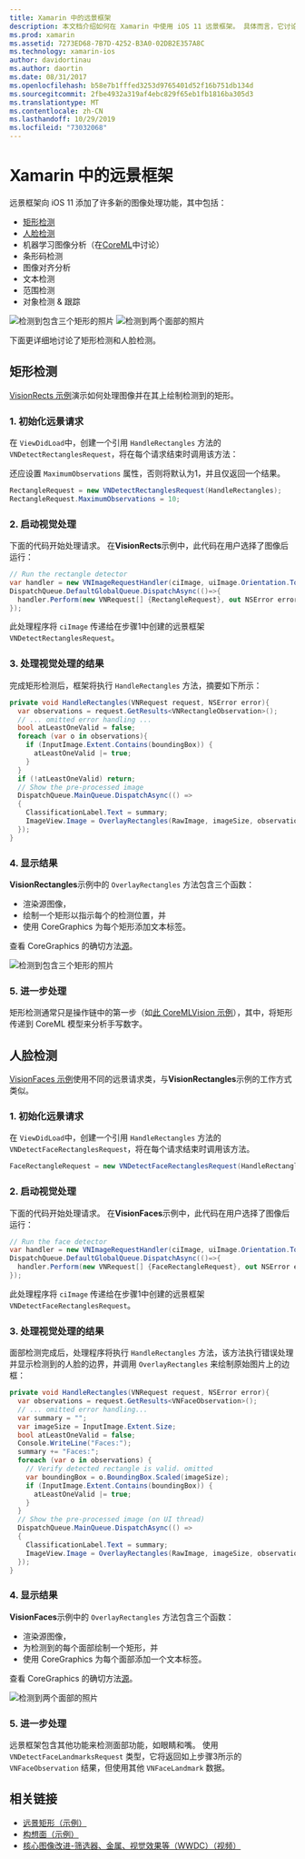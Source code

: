 ```yaml
---
title: Xamarin 中的远景框架
description: 本文档介绍如何在 Xamarin 中使用 iOS 11 远景框架。 具体而言，它讨论了矩形检测和面部检测。
ms.prod: xamarin
ms.assetid: 7273ED68-7B7D-4252-B3A0-02DB2E357A8C
ms.technology: xamarin-ios
author: davidortinau
ms.author: daortin
ms.date: 08/31/2017
ms.openlocfilehash: b58e7b1fffed3253d9765401d52f16b751db134d
ms.sourcegitcommit: 2fbe4932a319af4ebc829f65eb1fb1816ba305d3
ms.translationtype: MT
ms.contentlocale: zh-CN
ms.lasthandoff: 10/29/2019
ms.locfileid: "73032068"
---
```

# <a name="vision-framework-in-xamarinios"></a>Xamarin 中的远景框架

远景框架向 iOS 11 添加了许多新的图像处理功能，其中包括：

- [矩形检测](#rectangles)
- [人脸检测](#faces)
- 机器学习图像分析（在[CoreML](~/ios/platform/introduction-to-ios11/coreml.md)中讨论）
- 条形码检测
- 图像对齐分析
- 文本检测
- 范围检测
- 对象检测 & 跟踪

![检测到包含三个矩形的照片](vision-images/found-rectangles-tiny.png) ![检测到两个面部的照片](vision-images/xamarin-home-faces-tiny.png)

下面更详细地讨论了矩形检测和人脸检测。

<a name="rectangles" />

## <a name="rectangle-detection"></a>矩形检测

[VisionRects 示例](https://docs.microsoft.com/samples/xamarin/ios-samples/ios11-visionrectangles)演示如何处理图像并在其上绘制检测到的矩形。

### <a name="1-initialize-the-vision-request"></a>1. 初始化远景请求

在 `ViewDidLoad`中，创建一个引用 `HandleRectangles` 方法的 `VNDetectRectanglesRequest`，将在每个请求结束时调用该方法：

还应设置 `MaximumObservations` 属性，否则将默认为1，并且仅返回一个结果。

```csharp
RectangleRequest = new VNDetectRectanglesRequest(HandleRectangles);
RectangleRequest.MaximumObservations = 10;
```

### <a name="2-start-the-vision-processing"></a>2. 启动视觉处理

下面的代码开始处理请求。 在**VisionRects**示例中，此代码在用户选择了图像后运行：

```csharp
// Run the rectangle detector
var handler = new VNImageRequestHandler(ciImage, uiImage.Orientation.ToCGImagePropertyOrientation(), new VNImageOptions());
DispatchQueue.DefaultGlobalQueue.DispatchAsync(()=>{
  handler.Perform(new VNRequest[] {RectangleRequest}, out NSError error);
});
```

此处理程序将 `ciImage` 传递给在步骤1中创建的远景框架 `VNDetectRectanglesRequest`。

### <a name="3-handle-the-results-of-vision-processing"></a>3. 处理视觉处理的结果

完成矩形检测后，框架将执行 `HandleRectangles` 方法，摘要如下所示：

```csharp
private void HandleRectangles(VNRequest request, NSError error){
  var observations = request.GetResults<VNRectangleObservation>();
  // ... omitted error handling ...
  bool atLeastOneValid = false;
  foreach (var o in observations){
    if (InputImage.Extent.Contains(boundingBox)) {
      atLeastOneValid |= true;
    }
  }
  if (!atLeastOneValid) return;
  // Show the pre-processed image
  DispatchQueue.MainQueue.DispatchAsync(() =>
  {
    ClassificationLabel.Text = summary;
    ImageView.Image = OverlayRectangles(RawImage, imageSize, observations);
  });
}
```

### <a name="4-display-the-results"></a>4. 显示结果

**VisionRectangles**示例中的 `OverlayRectangles` 方法包含三个函数：

- 渲染源图像，
- 绘制一个矩形以指示每个的检测位置，并
- 使用 CoreGraphics 为每个矩形添加文本标签。

查看 CoreGraphics 的确切方法[源](https://docs.microsoft.com/samples/xamarin/ios-samples/ios11-visionrectangles)。

![检测到包含三个矩形的照片](vision-images/found-rectangles-phone-sml.png)

### <a name="5-further-processing"></a>5. 进一步处理

矩形检测通常只是操作链中的第一步（如[此 CoreMLVision 示例](~/ios/platform/introduction-to-ios11/coreml.md#coremlvision)），其中，将矩形传递到 CoreML 模型来分析手写数字。

<a name="faces" />

## <a name="face-detection"></a>人脸检测

[VisionFaces 示例](https://docs.microsoft.com/samples/xamarin/ios-samples/ios11-visionfaces)使用不同的远景请求类，与**VisionRectangles**示例的工作方式类似。

### <a name="1-initialize-the-vision-request"></a>1. 初始化远景请求

在 `ViewDidLoad`中，创建一个引用 `HandleRectangles` 方法的 `VNDetectFaceRectanglesRequest`，将在每个请求结束时调用该方法。

```csharp
FaceRectangleRequest = new VNDetectFaceRectanglesRequest(HandleRectangles);
```

### <a name="2-start-the-vision-processing"></a>2. 启动视觉处理

下面的代码开始处理请求。 在**VisionFaces**示例中，此代码在用户选择了图像后运行：

```csharp
// Run the face detector
var handler = new VNImageRequestHandler(ciImage, uiImage.Orientation.ToCGImagePropertyOrientation(), new VNImageOptions());
DispatchQueue.DefaultGlobalQueue.DispatchAsync(()=>{
  handler.Perform(new VNRequest[] {FaceRectangleRequest}, out NSError error);
});
```

此处理程序将 `ciImage` 传递给在步骤1中创建的远景框架 `VNDetectFaceRectanglesRequest`。

### <a name="3-handle-the-results-of-vision-processing"></a>3. 处理视觉处理的结果

面部检测完成后，处理程序将执行 `HandleRectangles` 方法，该方法执行错误处理并显示检测到的人脸的边界，并调用 `OverlayRectangles` 来绘制原始图片上的边框：

```csharp
private void HandleRectangles(VNRequest request, NSError error){
  var observations = request.GetResults<VNFaceObservation>();
  // ... omitted error handling...
  var summary = "";
  var imageSize = InputImage.Extent.Size;
  bool atLeastOneValid = false;
  Console.WriteLine("Faces:");
  summary += "Faces:";
  foreach (var o in observations) {
    // Verify detected rectangle is valid. omitted
    var boundingBox = o.BoundingBox.Scaled(imageSize);
    if (InputImage.Extent.Contains(boundingBox)) {
      atLeastOneValid |= true;
    }
  }
  // Show the pre-processed image (on UI thread)
  DispatchQueue.MainQueue.DispatchAsync(() =>
  {
    ClassificationLabel.Text = summary;
    ImageView.Image = OverlayRectangles(RawImage, imageSize, observations);
  });
}
```

### <a name="4-display-the-results"></a>4. 显示结果

**VisionFaces**示例中的 `OverlayRectangles` 方法包含三个函数：

- 渲染源图像，
- 为检测到的每个面部绘制一个矩形，并
- 使用 CoreGraphics 为每个面部添加一个文本标签。

查看 CoreGraphics 的确切方法[源](https://docs.microsoft.com/samples/xamarin/ios-samples/ios11-visionfaces)。

![检测到两个面部的照片](vision-images/found-faces-phone-sml.png)

### <a name="5-further-processing"></a>5. 进一步处理

远景框架包含其他功能来检测面部功能，如眼睛和嘴。 使用 `VNDetectFaceLandmarksRequest` 类型，它将返回如上步骤3所示的 `VNFaceObservation` 结果，但使用其他 `VNFaceLandmark` 数据。

## <a name="related-links"></a>相关链接

- [远景矩形（示例）](https://docs.microsoft.com/samples/xamarin/ios-samples/ios11-visionrectangles)
- [构想面（示例）](https://docs.microsoft.com/samples/xamarin/ios-samples/ios11-visionfaces)
- [核心图像改进-筛选器、金属、视觉效果等（WWDC）（视频）](https://developer.apple.com/videos/play/wwdc2017/510/)
